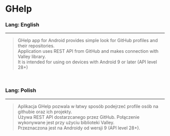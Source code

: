 # GHelp

### Lang: English

----

>GHelp app for Android provides simple look for GitHub profiles and their repositories.<br/>
Application uses REST API from GitHub and makes connection with Valley library.<br/>
It is intended for using on devices with Android 9 or later (API level 28+)<br/>

<br/>

### Lang: Polish

---

>Aplikacja GHelp pozwala w łatwy sposób podejrzeć profile osób na githubie oraz ich projekty.<br/>
Używa REST API dostarzcanego przez GitHub. Połączenie wykonywane jest przy użyciu biblioteki Valley.<br/>
Przeznaczona jest na Androidy od wersji 9 (API level 28+).<br/>

